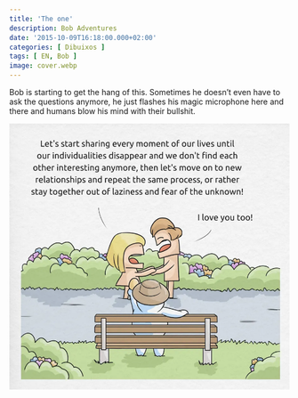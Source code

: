 ```yaml
---
title: 'The one'
description: Bob Adventures
date: '2015-10-09T16:18:00.000+02:00'
categories: [ Dibuixos ]
tags: [ EN, Bob ]
image: cover.webp
---
```


Bob is starting to get the hang of this. Sometimes he doesn’t even have to ask the questions anymore, he just flashes his magic microphone here and there and humans blow his mind with their bullshit. 

![](bob8_love.webp)
